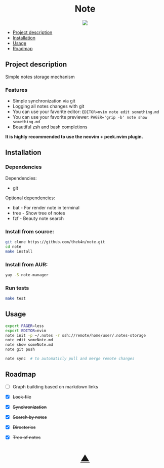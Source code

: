 

<h1 align="center">Note</h1>

<p align="center">
  <a href="https://github.com/TheK4n">
    <img src="https://img.shields.io/github/followers/TheK4n?label=Follow&style=social">
  </a>
</p>

* [Project description](#chapter-0)
* [Installation](#chapter-1)
* [Usage](#chapter-2)
* [Roadmap](#chapter-3)


<a id="chapter-0"></a>
## Project description 

Simple notes storage mechanism

### Features

* Simple synchronization via git
* Logging all notes changes with git
* You can use your favorite editor: `EDITOR=nvim note edit something.md`
* You can use your favorite previewer: `PAGER='grip -b' note show something.md`
* Beautiful zsh and bash completions

**It is highly recommended to use the neovim + peek.nvim plugin.**


<a id="chapter-1"></a>
## Installation

### Dependencies

Dependencies:
* git

Optional dependencies:
* bat - For render note in terminal
* tree - Show tree of notes
* fzf - Beauty note search


### Install from source:
```bash
git clone https://github.com/thek4n/note.git
cd note
make install
```

### Install from AUR:
```bash
yay -S note-manager
```

### Run tests
```bash
make test
```


<a id="chapter-2"></a>
## Usage

```bash
export PAGER=less
export EDITOR=nvim
note init -p ~/.notes -r ssh://remote/home/user/.notes-storage
note edit someNote.md
note show someNote.md
note git push
```

```bash
note sync  # to automaticly pull and merge remote changes
```


<a id="chapter-3"></a>
## Roadmap

* [ ] Graph building based on markdown links
* [X] ~~Lock-file~~
* [X] ~~Synchronization~~
* [X] ~~Search by notes~~
* [X] ~~Directories~~
* [X] ~~Tree of notes~~


<h1 align="center"><a href="#top">▲</a></h1>

